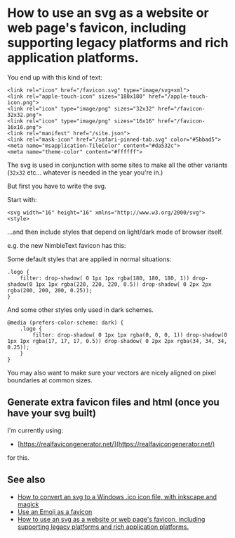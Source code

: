 # How to use an svg as a website or web page's favicon, including supporting legacy platforms and rich application platforms.

You end up with this kind of text:


    <link rel="icon" href="/favicon.svg" type="image/svg+xml">
    <link rel="apple-touch-icon" sizes="180x180" href="/apple-touch-icon.png">
    <link rel="icon" type="image/png" sizes="32x32" href="/favicon-32x32.png">
    <link rel="icon" type="image/png" sizes="16x16" href="/favicon-16x16.png">
    <link rel="manifest" href="/site.json">
    <link rel="mask-icon" href="/safari-pinned-tab.svg" color="#5bbad5">
    <meta name="msapplication-TileColor" content="#da532c">
    <meta name="theme-color" content="#ffffff">

The svg is used in conjunction with some sites to make all the other variants (`32x32` etc... whatever is needed in the year you're in.)


But first you have to write the svg.

Start with:

	<svg width="16" height="16" xmlns="http://www.w3.org/2000/svg">
	<style>

...and then include styles that depend on light/dark mode of browser itself.


e.g. the new NimbleText favicon has this:

Some default styles that are applied in normal situations:

	.logo {
		filter: drop-shadow( 0 1px 1px rgba(180, 180, 180, 1)) drop-shadow(0 1px 1px rgba(220, 220, 220, 0.5)) drop-shadow( 0 2px 2px rgba(200, 200, 200, 0.25));
	}

And some other styles only used in dark schemes.

	@media (prefers-color-scheme: dark) {
		.logo {
			filter: drop-shadow( 0 1px 1px rgba(0, 0, 0, 1)) drop-shadow(0 1px 1px rgba(17, 17, 17, 0.5)) drop-shadow( 0 2px 2px rgba(34, 34, 34, 0.25));
		}
	}


You may also want to make sure your vectors are nicely aligned on pixel boundaries at common sizes.

## Generate extra favicon files and html (once you have your svg built)

I'm currently using:

- [https://realfavicongenerator.net/](https://realfavicongenerator.net/)

for this.




## See also

- [How to convert an svg to a Windows .ico icon file, with inkscape and magick](svg-to-ico-file.md)
- [Use an Emoji as a favicon](../html/emoji_favicon.md)
- [How to use an svg as a website or web page's favicon, including supporting legacy platforms and rich application platforms.](../svg/svg-to-favicon.md)
